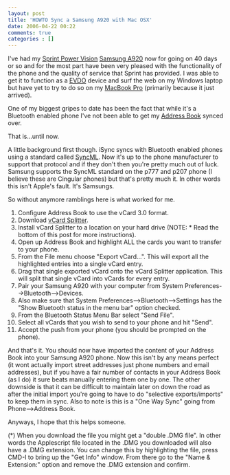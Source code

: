 ```yaml
---
layout: post
title: 'HOWTO Sync a Samsung A920 with Mac OSX'
date: 2006-04-22 00:22
comments: true
categories : []
---  
```


I've had my <a href="http://sprintpcs.com">Sprint Power Vision</a> <a href="http://www.samsung.com/Products/MobilePhones/Sprint/SPH_A920WSSXAR.asp">Samsung A920</a> now for going on 40 days or so and for the most part have been very pleased with the functionality of the phone and the quality of service that Sprint has provided. I was able to get it to function as a <a href="http://en.wikipedia.org/wiki/EV-DO">EVDO</a> device and surf the web on my Windows laptop but have yet to try to do so on my <a href="http://www.apple.com/macbookpro/">MacBook Pro</a> (primarily because it just arrived).

One of my biggest gripes to date has been the fact that while it's a Bluetooth enabled phone I've not been able to get my <a href="http://www.apple.com/macosx/features/addressbook/">Address Book</a> synced over.

That is...until now.

A little background first though. iSync syncs with Bluetooth enabled phones using a standard called <a href="http://www.openmobilealliance.org/tech/affiliates/syncml/syncmlindex.html">SyncML</a>. Now it's up to the phone manufacturer to support that protocol and if they don't then you're pretty much out of luck. Samsung supports the SyncML standard on the p777 and p207 phone (I believe these are Cingular phones) but that's pretty much it. In other words this isn't Apple's fault. It's Samsungs.

So without anymore ramblings here is what worked for me.

<ol>
	<li>Configure Address Book to use the vCard 3.0 format.</li>
	<li>Download <a href="http://homepage.mac.com/gaz/">vCard Splitter</a>.</li>
	<li>Install vCard Splitter to a location on your hard drive (NOTE: * Read the bottom of this post for more instructions).</li>
	<li>Open up Address Book and highlight ALL the cards you want to transfer to your phone.</li>
	<li>From the File menu choose "Export vCard...". This will export all the highlighted entries into a single vCard entry.</li>
	<li>Drag that single exported vCard onto the vCard Splitter application. This will split that single vCard into vCards for every entry.</li>
	<li>Pair your Samsung A920 with your computer from System Preferences-->Bluetooth-->Devices.</li>
	<li>Also make sure that System Preferences-->Bluetooth-->Settings has the "Show Bluetooth status in the menu bar" option checked.</li>
	<li>From the Bluetooth Status Menu Bar select "Send File".</li>
	<li>Select all vCards that you wish to send to your phone and hit "Send".</li>
	<li>Accept the push from your phone (you should be prompted on the phone).</li>
</ol>

And that's it. You should now have imported the content of your Address Book into your Samsung A920 phone. Now this isn't by any means perfect (it wont actually import street addresses just phone numbers and email addresses), but if you have a fair number of contacts in your Address Book (as I do) it sure beats manually entering them one by one. The other downside is that it can be difficult to maintain later on down the road as after the initial import you're going to have to do "selective exports/imports" to keep them in sync. Also to note is this is a "One Way Sync" going from Phone-->Address Book.

Anyways, I hope that this helps someone.

(*) When you download the file you might get a "double .DMG file". In other words the Applescript file located in the .DMG you downloaded will also have a .DMG extension. You can change this by highlighting the file, press CMD-I to bring up the "Get Info" window. From there go to the "Name & Extension:" option and remove the .DMG extension and confirm.


